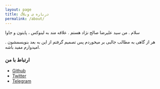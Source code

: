 ```yaml
---
layout: page
title: درباره ی وبلاگ
permalink: /about/
---
```


سلام . من سید علیرضا صالح نژاد هستم . علاقه مند به لینوکس ، پایتون و جاوا

هر از گاهی به مطالب جالبی بر میخوردم پس تصمیم گرفتم از این به بعد بنویسمشون . امیدوارم مفید باشه.


### ارتباط با من

* [Github][github] 
* [Twitter][Twitter] 
* [Telegram][telegram]

[twitter]: https://twitter.com/alireza6677
[telegram]: https://t.me/alireza6677
[github]: https://github.com/alireza6677
